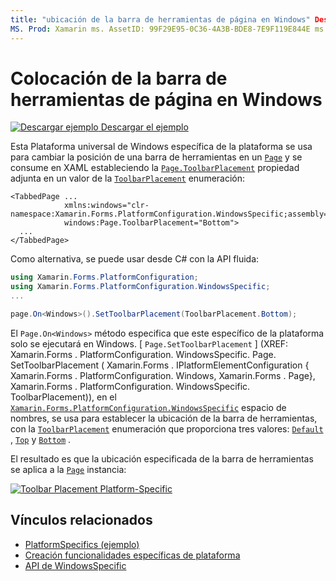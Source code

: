 ```yaml
---
title: "ubicación de la barra de herramientas de página en Windows" Descripción: "las características específicas de la plataforma permiten consumir funcionalidad que solo está disponible en una plataforma específica, sin necesidad de implementar representadores ni efectos personalizados. En este artículo se explica cómo consumir la plataforma específica de Windows que cambia la posición de una barra de herramientas en una página.
MS. Prod: Xamarin ms. AssetID: 99F29E95-0C36-4A3B-BDE8-7E9F119E844E ms. Technology: Xamarin-Forms Author: davidbritch ms. Author: dabritch ms. Date: 10/24/2018 no-LOC: [ Xamarin.Forms , Xamarin.Essentials ]
---
```


# <a name="page-toolbar-placement-on-windows"></a>Colocación de la barra de herramientas de página en Windows

[![Descargar ejemplo](~/media/shared/download.png) Descargar el ejemplo](https://docs.microsoft.com/samples/xamarin/xamarin-forms-samples/userinterface-platformspecifics)

Esta Plataforma universal de Windows específica de la plataforma se usa para cambiar la posición de una barra de herramientas en un [`Page`](xref:Xamarin.Forms.Page) y se consume en XAML estableciendo la [`Page.ToolbarPlacement`](xref:Xamarin.Forms.PlatformConfiguration.WindowsSpecific.Page.ToolbarPlacementProperty) propiedad adjunta en un valor de la [`ToolbarPlacement`](xref:Xamarin.Forms.PlatformConfiguration.WindowsSpecific.ToolbarPlacement) enumeración:

```xaml
<TabbedPage ...
            xmlns:windows="clr-namespace:Xamarin.Forms.PlatformConfiguration.WindowsSpecific;assembly=Xamarin.Forms.Core"
            windows:Page.ToolbarPlacement="Bottom">
  ...
</TabbedPage>
```

Como alternativa, se puede usar desde C# con la API fluida:

```csharp
using Xamarin.Forms.PlatformConfiguration;
using Xamarin.Forms.PlatformConfiguration.WindowsSpecific;
...

page.On<Windows>().SetToolbarPlacement(ToolbarPlacement.Bottom);
```

El `Page.On<Windows>` método especifica que este específico de la plataforma solo se ejecutará en Windows. [ `Page.SetToolbarPlacement` ] (XREF: Xamarin.Forms . PlatformConfiguration. WindowsSpecific. Page. SetToolbarPlacement ( Xamarin.Forms . IPlatformElementConfiguration { Xamarin.Forms . PlatformConfiguration. Windows, Xamarin.Forms . Page}, Xamarin.Forms . PlatformConfiguration. WindowsSpecific. ToolbarPlacement)), en el [`Xamarin.Forms.PlatformConfiguration.WindowsSpecific`](xref:Xamarin.Forms.PlatformConfiguration.WindowsSpecific) espacio de nombres, se usa para establecer la ubicación de la barra de herramientas, con la [`ToolbarPlacement`](xref:Xamarin.Forms.PlatformConfiguration.WindowsSpecific.ToolbarPlacement) enumeración que proporciona tres valores: [`Default`](xref:Xamarin.Forms.PlatformConfiguration.WindowsSpecific.ToolbarPlacement.Default) , [`Top`](xref:Xamarin.Forms.PlatformConfiguration.WindowsSpecific.ToolbarPlacement.Top) y [`Bottom`](xref:Xamarin.Forms.PlatformConfiguration.WindowsSpecific.ToolbarPlacement.Bottom) .

El resultado es que la ubicación especificada de la barra de herramientas se aplica a la [`Page`](xref:Xamarin.Forms.Page) instancia:

[![](page-toolbar-placement-images/toolbar-placement.png "Toolbar Placement Platform-Specific")](page-toolbar-placement-images/toolbar-placement-large.png#lightbox "Toolbar Placement Platform-Specific")

## <a name="related-links"></a>Vínculos relacionados

- [PlatformSpecifics (ejemplo)](https://docs.microsoft.com/samples/xamarin/xamarin-forms-samples/userinterface-platformspecifics)
- [Creación funcionalidades específicas de plataforma](~/xamarin-forms/platform/platform-specifics/index.md#creating-platform-specifics)
- [API de WindowsSpecific](xref:Xamarin.Forms.PlatformConfiguration.WindowsSpecific)
